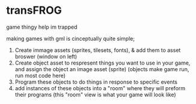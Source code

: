 # transFROG
game thingy
help im trapped

making games with gml is cinceptually quite simple;
1. Create immage assets (sprites, tilesets, fonts), & add them to asset broswer (window on left)
2. Create object asset to respresent things you want to use in your game, and assign the object an image asset (sprite) (objects make game run, run most code here)
3. Program these objects to do things in response to specific events
4. add instances of these objects into a "room" where they will preform their programs (this "room" view is what your game will look like)

